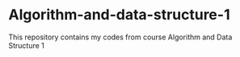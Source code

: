 # Algorithm-and-data-structure-1
This repository contains my codes from course Algorithm and Data Structure 1
